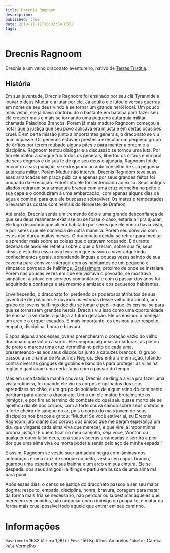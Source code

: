 ```yaml
---
title: Drecnis Ragnoom
description: 
published: true
date: 2019-11-11T16:32:54.055Z
tags: 
---
```


<!-- SUBTITLE: Visão geral sobre Drecnis Ragnoom -->

# Drecnis Ragnoom
Drecnis é um velho draconato aventureiro, nativo de [Terras Tristitia](http://localhost/lugares/plano-material/drafeon/noroeste-de-drafeon/terras-tristitia#terras-tristitia).

## História
Em sua juventude, Drecnis Ragnoom foi ensinado por seu clã Tyrannide a louvar o deus Mudur e a lutar por ele. Já adulto ele lutou diversas guerras em nome de seu deus vindo a se tornar um grande herói local. Um pouco mais velho, ele já havia contribuído o bastante em batalha para fazer seu clã crescer mais e mais se tornando uma pequena autarquia militar chamada Paladinos Brancos. Porém já mais maduro Ragnoom começou a notar que a justiça que seu povo aplicava era injusta e em certas ocasiões cruel. E em certa missão junto a importantes generais, o draconato se viu num impasse. Os generais estavam prestes a executar um pequeno grupo de órfãos por terem roubado alguns pães e para manter a ordem e a disciplina. Ragnoom tentou dialogar e a discussão se tornou uma luta. Por fim ele matou a sangue frio todos os generais, libertou os órfãos e em prol de seus dogmas e de sua fé de que seu deus o ajudaria, Ragnoom foi de encontro a sua punição, se entregando ao auto conselho de sua pequena autarquia militar. Porém Mudur não interviu. Drecnis Ragnoom teve suas asas arrancadas em praça pública e apenas por seus grandes feitos foi poupado da execução. Entretanto ele foi sentenciado ao exílio. Seus antigos aliados retiraram sua armadura branca com uma cruz vermelha no peito e sua capa e o conduziram à uma embarcação, com apenas alguns dias de água e comida, para que ele buscasse sobreviver. Os mares e tempestades o levaram às costas continentais do Noroeste de Drafeon.

Até então, Drecnis sentia um tremendo ódio e uma grande desconfiança de que seu deus realmente existisse ou se fosse o caso, estaria ali pra ajudar. Ele logo descobriu que ali era habitado por seres que ele nunca havia visto, e por seres que ele conhecia de outra maneira. Porém seu convívio com estes não durou muitos meses. O draconato decidiu se retirar para meditar e aprender mais sobre as coisas que o estavam rodeando. E durante dezenas de anos ele refletiu sobre o que o fizeram, sobre sua fé, seus ideais e estudou essa nova terra em que passou a viver adquirindo conhecimentos gerais, aprendendo línguas e poucas vezes saindo de sua caverna para conviver interagir com os habitantes de um pequeno e simpático povoado de hallflings, [Gratissimum](http://localhost/lugares/plano-material/drafeon/noroeste-de-drafeon/gratissimum#gratissimum), próximo de onde se instalara. Porém nas poucas vezes em que ele visitava o povoado, se mostrava simpático, ajudava em serviços comunitários e com o passar dos anos foi adquirindo a confiança e até mesmo a amizade dos pequenos habitantes.

Envelhecendo, o draconato foi perdendo os poderosos atributos de sua juventude de paladino. E ouvindo as estórias desse velho draconato, um grupo de jovens hallflings decidiu se juntar e pedi-lo que lês ensina-se para que se tornassem grandes heróis.  Drecnis viu isso como uma oportunidade de ensinar a verdadeira justiça à futura geração. Ele os ensinou a manejar um arco e a erguer escudos. E mais importante, os ensinou a ter respeito, empatia, disciplina, honra e bravura.

E após alguns anos esses jovens preencheram o coração vazio do velho draconato que voltou a sorrir. Ele comprou algumas armaduras, as pintou de preto e marcou uma cruz vermelha no peito de cada uma, presenteando-as aos seus discípulos junto a capuzes brancos. O grupo passou a se chamar de Paladinos Negros. Eles entraram em ação, lutando contra diversas gangues de goblins e bandidos para  proteger as vilas na região e ganharam uma certa fama com o passar do tempo.

Mas em uma fatídica manhã chuvosa, Drecnis se dirigia a vila pra fazer uma visita rotineira, foi quando ele viu os corpos empilhados dos seus aprendizes no chão, e um grupo de soldados de algum reino do continente partiram para atacar o draconato. Um a um ele matou brutalmente os inimigos, e por fim ao termino do combate do qual saiu quase morto ele se ajoelhou diante dos corpos, com a forte chuva caindo sobre seus ombros e o forte cheiro de sangue no ar, pois o corpo do mais jovem de seus discípulos nos braços e gritou: “Mudur! Se você estiver aí, eu Drecnis Ragnoom juro diante dos corpos dos únicos que me deram esperança um dia, que vingarei cada alma viva que merecer, e que virei a impor minha própria justiça! E quem ficar no meu caminho, seja você, Wonton ou qualquer outro falso deus, terá suas vísceras arrancadas e sentirá a pior dor que uma alma viva ou morta poderia sentir pelo aço de minha espada!”

E assim, Ragnoom se vestiu suar armadura negra com lâminas nos antebraços e uma cruz de sangue no peito, vestiu seu capuz branco, guardou uma espada em sua bainha e um arco em sua cintura. Ele se despediu dos seus amigos Hallflings e partiu em busca de uma alma má para punir.   

Após esses dias, o censo se justiça do draconato passou a ser seu maior dogma: respeito, empatia, disciplina, honra, bravura, coragem para matar da forma mais fria se necessário, não perdoar ou subestimar aqueles que merecem ser punidos, não negociar com o inimigo ou poupa-lo, e matar da forma mais cruel possível todo aquele que entrar em seu caminho.

# Informações
`Nascimento` 1682
`Altura` 1,90 m
`Peso` 150 Kg
`Olhos` Amarelos
`Cabelos` Careca
`Pele` Vermelho